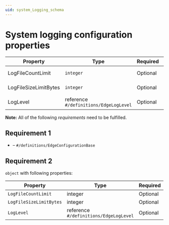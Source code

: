 ```yaml
---
uid: system_Logging_schema
---
```


# System logging configuration properties

| Property                                        | Type      | Required | Nullable | Defined by                            |
| ----------------------------------------------- | --------- | -------- | -------- | ------------------------------------- |
| LogFileCountLimit         | `integer` | Optional | Yes      | EdgeLoggerConfiguration (this schema) |
| LogFileSizeLimitBytes | `integer` | Optional | Yes      | EdgeLoggerConfiguration (this schema) |
| LogLevel                          | reference <br> `#/definitions/EdgeLogLevel` | Optional | No       | EdgeLoggerConfiguration (this schema) |


**Note:** All of the following _requirements_ need to be fulfilled.

## Requirement 1

- []() – `#/definitions/EdgeConfigurationBase`

## Requirement 2

`object` with following properties:

| Property                | Type    | Required |
| ----------------------- | ------- | -------- |
| `LogFileCountLimit`     | integer | Optional |
| `LogFileSizeLimitBytes` | integer | Optional |
| `LogLevel`              | reference <br> `#/definitions/EdgeLogLevel`| Optional |
